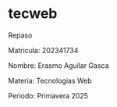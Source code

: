 # tecweb
Repaso

Matricula: 202341734

Nombre: Erasmo Aguilar Gasca

Materia: Tecnologias Web

Periodo: Primavera 2025